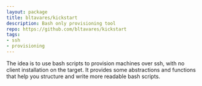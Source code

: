 ```yaml
---
layout: package
title: bltavares/kickstart
description: Bash only provisioning tool
repo: https://github.com/bltavares/kickstart
tags:
- ssh
- provisioning
---
```

The idea is to use bash scripts to provision machines over ssh, with no client installation on the target. It provides some abstractions and functions that help you structure and write more readable bash scripts.

